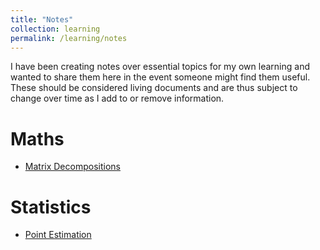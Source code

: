 ```yaml
---
title: "Notes"
collection: learning
permalink: /learning/notes
---
```


I have been creating notes over essential topics for my own learning and wanted to share them here in the event someone might find them useful. These should be considered living documents and are thus subject to change over time as I add to or remove information. 

# Maths 
- [Matrix Decompositions](/files/Matrix%20Decompositions.pdf)

# Statistics 
- [Point Estimation](/files/Statistics%20-%20Point%20Estimation.pdf)

